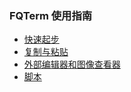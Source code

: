 ### FQTerm 使用指南

- [快速起步](Quickstart.md)
- [复制与粘贴](CopyPaste.md)
- [外部编辑器和图像查看器](External.md)
- [脚本](Script.md)
